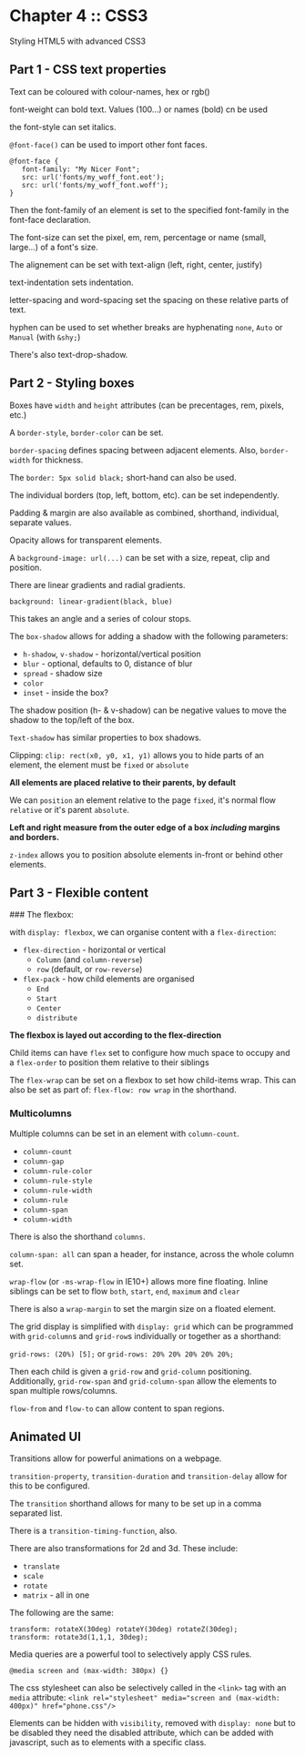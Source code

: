 ﻿# Chapter 4 :: CSS3

Styling HTML5 with advanced CSS3

## Part 1 - CSS text properties

Text can be coloured with colour-names, hex or rgb()

font-weight can bold text. Values (100...) or names (bold) cn be used

the font-style can set italics.

`@font-face()` can be used to import other font faces.

```
@font-face {
   font-family: "My Nicer Font";
   src: url('fonts/my_woff_font.eot');
   src: url('fonts/my_woff_font.woff');
}
```

Then the font-family of an element is set to the specified font-family in the font-face declaration.

The font-size can set the pixel, em, rem, percentage or name (small, large...) of a font's size.

The alignement can be set with text-align (left, right, center, justify)

text-indentation sets indentation.

letter-spacing and word-spacing set the spacing on these relative parts of text.

hyphen can be used to set whether breaks are hyphenating `none`, `Auto` or `Manual` (with `&shy;`)

There's also text-drop-shadow.


## Part 2 - Styling boxes

Boxes have `width` and `height` attributes (can be precentages, rem, pixels, etc.)

A `border-style`, `border-color` can be set.

`border-spacing` defines spacing between adjacent elements. Also, `border-width` for thickness.

The `border: 5px solid black;` short-hand can also be used.

The individual borders (top, left, bottom, etc). can be set independently.

Padding & margin are also available as combined, shorthand, individual, separate values.

Opacity allows for transparent elements.

A `background-image: url(...)` can be set with a size, repeat, clip and position.

There are linear gradients and radial gradients.

`background: linear-gradient(black, blue)`

This takes an angle and a series of colour stops.

The `box-shadow` allows for adding a shadow with the following parameters:

* `h-shadow`, `v-shadow` - horizontal/vertical position
* `blur` - optional, defaults to 0, distance of blur
* `spread` - shadow size
* `color`
* `inset` - inside the box?

The shadow position (h- & v-shadow) can be negative values to move the shadow to the top/left of the box.

`Text-shadow` has similar properties to box shadows.

Clipping: `clip: rect(x0, y0, x1, y1)` allows you to hide parts of an element, the element must be `fixed` or `absolute`

**All elements are placed relative to their parents, by default**

We can `position` an element relative to the page `fixed`, it's normal flow `relative` or it's parent `absolute`.

**Left and right measure from the outer edge of a box *including* margins and borders.**

`z-index` allows you to position absolute elements in-front or behind other elements.


## Part 3 - Flexible content

### The flexbox:

with `display: flexbox`, we can organise content with a `flex-direction`:

* `flex-direction` - horizontal or vertical
	* `Column` (and `column-reverse`)
	* `row` (default, or `row-reverse`)
* `flex-pack` - how child elements are organised
	* `End`
	* `Start`
	* `Center`
	* `distribute`

**The flexbox is layed out according to the flex-direction**

Child items can have `flex` set to configure how much space to occupy
and a `flex-order` to position them relative to their siblings

The `flex-wrap` can be set on a flexbox to set how child-items wrap. This can also be set as part of:
`flex-flow: row wrap` in the shorthand.

### Multicolumns

Multiple columns can be set in an element with `column-count`.

* `column-count`
* `column-gap`
* `column-rule-color`
* `column-rule-style`
* `column-rule-width`
* `column-rule`
* `column-span`
* `column-width`

There is also the shorthand `columns`.

`column-span: all` can span a header, for instance, across the whole column set.

`wrap-flow` (or `-ms-wrap-flow` in IE10+) allows more fine floating. Inline siblings can be set to flow `both`,
`start`, `end`, `maximum` and `clear`

There is also a `wrap-margin` to set the margin size on a floated element.

The grid display is simplified with `display: grid` which can be programmed with `grid-column`s and `grid-row`s individually
or together as a shorthand:

`grid-rows: (20%) [5];` or `grid-rows: 20% 20% 20% 20% 20%;`

Then each child is given a `grid-row` and `grid-column` positioning. Additionally, `grid-row-span` and `grid-column-span`
allow the elements to span multiple rows/columns.

`flow-from` and `flow-to` can allow content to span regions.


## Animated UI

Transitions allow for powerful animations on a webpage.

`transition-property`, `transition-duration` and `transition-delay` allow for this to be configured.

The `transition` shorthand allows for many to be set up in a comma separated list.

There is a `transition-timing-function`, also.

There are also transformations for 2d and 3d. These include:

* `translate`
* `scale`
* `rotate`
* `matrix` - all in one

The following are the same:

```
transform: rotateX(30deg) rotateY(30deg) rotateZ(30deg);
transform: rotate3d(1,1,1, 30deg);
```

Media queries are a powerful tool to selectively apply CSS rules.

`@media screen and (max-width: 380px) {}`

The css stylesheet can also be selectively called in the `<link>` tag with an `media` attribute:
`<link rel="stylesheet" media="screen and (max-width: 400px)" href="phone.css"/>`

Elements can be hidden with `visibility`, removed with `display: none` but to be disabled they need the disabled attribute,
which can be added with javascript, such as to elements with a specific class.



